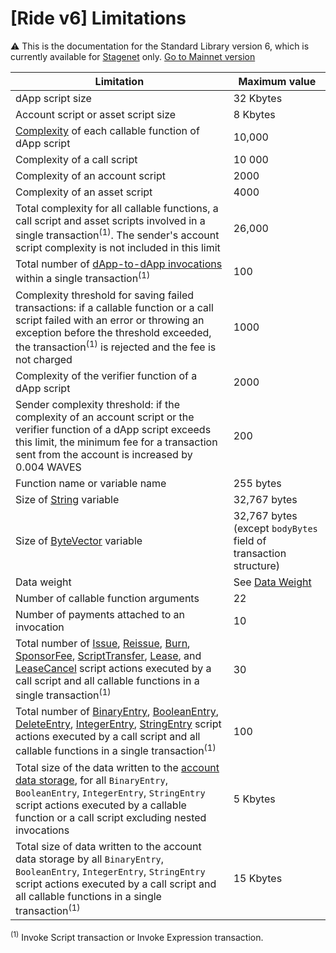 # [Ride v6] Limitations

:warning: This is the documentation for the Standard Library version 6, which is currently available for [Stagenet](/en/blockchain/blockchain-network/) only. [Go to Mainnet version](/en/ride/limits/)

| Limitation | Maximum value |
|---|---|
| dApp script size | 32 Kbytes |
| Account script or asset script size | 8 Kbytes |
| [Complexity](/en/ride/base-concepts/complexity) of each callable function of dApp script | 10,000 |
| Complexity of a call script | 10&nbsp;000 |
| Complexity of an account script | 2000 |
| Complexity of an asset script | 4000 |
| Total complexity for all callable functions, a call script and asset scripts involved in a single transaction<sup>(1)</sup>. The sender's account script complexity is not included in this limit | 26,000 |
| Total number of [dApp-to-dApp invocations](/en/ride/advanced/dapp-to-dapp) within a single transaction<sup>(1)</sup> | 100 |
| Complexity threshold for saving failed transactions: if a callable function or a call script failed with an error or throwing an exception before the threshold exceeded, the transaction<sup>(1)</sup> is rejected and the fee is not charged | 1000 |
| Complexity of the verifier function of a dApp script | 2000 |
| Sender complexity threshold: if the complexity of an account script or the verifier function of a dApp script exceeds this limit, the minimum fee for a transaction sent from the account is increased by 0.004 WAVES | 200 |
| Function name or variable name | 255 bytes |
| Size of [String](/en/ride/data-types/string) variable | 32,767 bytes |
| Size of [ByteVector](/en/ride/data-types/byte-vector) variable | 32,767 bytes (except `bodyBytes` field of transaction structure) |
| Data weight | See [Data Weight](/en/ride/limits/weight) |
| Number of callable function arguments | 22 |
| Number of payments attached to an invocation | 10 |
| Total number of [Issue](/en/ride/structures/script-actions/issue), [Reissue](/en/ride/structures/script-actions/reissue), [Burn](/en/ride/structures/script-actions/burn), [SponsorFee](/en/ride/structures/script-actions/sponsor-fee), [ScriptTransfer](/en/ride/structures/script-actions/script-transfer), [Lease](/en/ride/structures/script-actions/lease), and [LeaseCancel](/en/ride/structures/script-actions/lease-cancel) script actions executed by a call script and all callable functions in a single transaction<sup>(1)</sup> | 30 |
| Total number of [BinaryEntry](/en/ride/structures/script-actions/binary-entry), [BooleanEntry](/en/ride/structures/script-actions/boolean-entry), [DeleteEntry](/en/ride/structures/script-actions/delete-entry), [IntegerEntry](/en/ride/structures/script-actions/int-entry), [StringEntry](/en/ride/structures/script-actions/string-entry) script actions executed by a call script and all callable functions in a single transaction<sup>(1)</sup> | 100 |
| Total size of the data written to the [account data storage](/en/blockchain/account/account-data-storage), for all `BinaryEntry`, `BooleanEntry`, `IntegerEntry`, `StringEntry` script actions executed by a callable function or a call script excluding nested invocations | 5 Kbytes |
| Total size of data written to the account data storage by all `BinaryEntry`, `BooleanEntry`, `IntegerEntry`, `StringEntry` script actions executed by a call script and all callable functions in a single transaction<sup>(1)</sup> | 15 Kbytes |

<sup>(1)</sup> Invoke Script transaction or Invoke Expression transaction.
